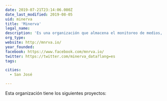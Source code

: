 ```yaml
---
date: 2019-07-21T23:14:06.000Z
date_last_modified: 2019-08-05
uid: minerva
title: 'Minerva'
legal_name: 
description: 'Es una organización que almacena el monitoreo de medios, permitiendo hacer análisis de meses o incluso años.'
org_type: 
website: http://mnrva.io/
year_founded: 
facebook: https://www.facebook.com/mnrva.io/
twitter: https://twitter.com/minerva_data?lang=es
tags:

cities: 
  - San José

---
```


Esta organización tiene los siguientes proyectos:


